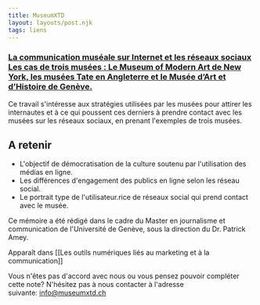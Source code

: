 ```yaml
---
title: MuseumXTD
layout: layouts/post.njk
tags: liens
---
```

### [La communication muséale sur Internet et les réseaux sociaux Les cas de trois musées : Le Museum of Modern Art de New York, les musées Tate en Angleterre et le Musée d’Art et d’Histoire de Genève.](https://archive-ouverte.unige.ch/authors/view/122548)   
Ce travail s'intéresse aux stratégies utilisées par les musées pour attirer les internautes et à ce qui poussent ces derniers à prendre contact avec les musées sur les réseaux sociaux, en prenant l'exemples de trois musées. 


## A retenir
- L'objectif de démocratisation de la culture soutenu par l'utilisation des médias en ligne. 
- Les différences d'engagement des publics en ligne selon les réseau social. 
- Le portrait type de l'utilisateur.rice de réseaux social qui prend contact avec le musée.  
  
Ce mémoire a été rédigé dans le cadre du Master en journalisme et communication de l'Université de Genève, sous la direction du Dr. Patrick Amey. 


Apparaît dans [[Les outils numériques liés au marketing et à la communication]]

Vous n'êtes pas d'accord avec nous ou vous pensez pouvoir compléter cette note? N'hésitez pas à nous contacter à l'adresse suivante: [info@museumxtd.ch](mailto:info@museumxtd.ch)